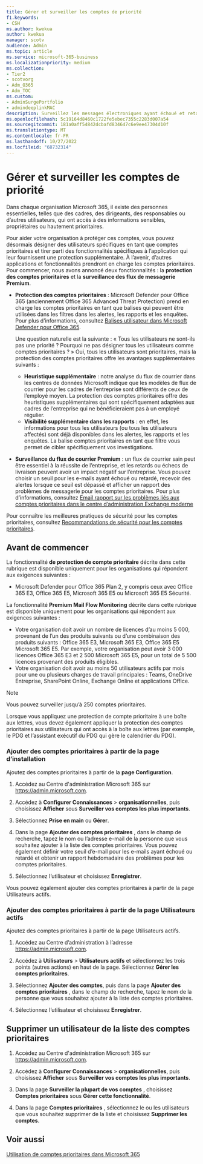 ```yaml
---
title: Gérer et surveiller les comptes de priorité
f1.keywords:
- CSH
ms.author: kwekua
author: kwekua
manager: scotv
audience: Admin
ms.topic: article
ms.service: microsoft-365-business
ms.localizationpriority: medium
ms.collection:
- Tier2
- scotvorg
- Adm_O365
- Adm_TOC
ms.custom:
- AdminSurgePortfolio
- admindeeplinkMAC
description: Surveillez les messages électroniques ayant échoué et retardé envoyés vers ou à partir de comptes ayant un impact important sur l’activité.
ms.openlocfilehash: 5c19164d8460c1722fe5ebec7355c2283d007a54
ms.sourcegitcommit: 181a0aff54842dcbafd834647c6e9ee47304d10f
ms.translationtype: MT
ms.contentlocale: fr-FR
ms.lasthandoff: 10/27/2022
ms.locfileid: "68732314"
---
```

# <a name="manage-and-monitor-priority-accounts"></a>Gérer et surveiller les comptes de priorité

Dans chaque organisation Microsoft 365, il existe des personnes essentielles, telles que des cadres, des dirigeants, des responsables ou d’autres utilisateurs, qui ont accès à des informations sensibles, propriétaires ou hautement prioritaires.

Pour aider votre organisation à protéger ces comptes, vous pouvez désormais désigner des utilisateurs spécifiques en tant que comptes prioritaires et tirer parti des fonctionnalités spécifiques à l’application qui leur fournissent une protection supplémentaire. À l’avenir, d’autres applications et fonctionnalités prendront en charge les comptes prioritaires. Pour commencer, nous avons annoncé deux fonctionnalités : la **protection des comptes prioritaires** et la **surveillance des flux de messagerie Premium**.

- **Protection des comptes prioritaires** : Microsoft Defender pour Office 365 (anciennement Office 365 Advanced Threat Protection) prend en charge les comptes prioritaires en tant que balises qui peuvent être utilisées dans les filtres dans les alertes, les rapports et les enquêtes. Pour plus d’informations, consultez [Balises utilisateur dans Microsoft Defender pour Office 365](../../security/office-365-security/user-tags.md).

  Une question naturelle est la suivante : « Tous les utilisateurs ne sont-ils pas une priorité ? Pourquoi ne pas désigner tous les utilisateurs comme comptes prioritaires ? » Oui, tous les utilisateurs sont prioritaires, mais la protection des comptes prioritaires offre les avantages supplémentaires suivants :

  - **Heuristique supplémentaire** : notre analyse du flux de courrier dans les centres de données Microsoft indique que les modèles de flux de courrier pour les cadres de l’entreprise sont différents de ceux de l’employé moyen. La protection des comptes prioritaires offre des heuristiques supplémentaires qui sont spécifiquement adaptées aux cadres de l’entreprise qui ne bénéficieraient pas à un employé régulier.
  - **Visibilité supplémentaire dans les rapports** : en effet, les informations pour tous les utilisateurs (ou tous les utilisateurs affectés) sont déjà disponibles dans les alertes, les rapports et les enquêtes. La balise comptes prioritaires en tant que filtre vous permet de cibler spécifiquement vos investigations.

- **Surveillance du flux de courrier Premium** : un flux de courrier sain peut être essentiel à la réussite de l’entreprise, et les retards ou échecs de livraison peuvent avoir un impact négatif sur l’entreprise. Vous pouvez choisir un seuil pour les e-mails ayant échoué ou retardé, recevoir des alertes lorsque ce seuil est dépassé et afficher un rapport des problèmes de messagerie pour les comptes prioritaires. Pour plus d’informations, consultez [Email rapport sur les problèmes liés aux comptes prioritaires dans le centre d’administration Exchange moderne](/exchange/monitoring/mail-flow-reports/mfr-email-issues-for-priority-accounts-report)

Pour connaître les meilleures pratiques de sécurité pour les comptes prioritaires, consultez [Recommandations de sécurité pour les comptes prioritaires](../../security/office-365-security/security-recommendations-for-priority-accounts.md).

## <a name="before-you-begin"></a>Avant de commencer

La fonctionnalité **de protection de compte prioritaire** décrite dans cette rubrique est disponible uniquement pour les organisations qui répondent aux exigences suivantes :

- Microsoft Defender pour Office 365 Plan 2, y compris ceux avec Office 365 E3, Office 365 E5, Microsoft 365 E5 ou Microsoft 365 E5 Sécurité.

La fonctionnalité **Premium Mail Flow Monitoring** décrite dans cette rubrique est disponible uniquement pour les organisations qui répondent aux exigences suivantes :

- Votre organisation doit avoir un nombre de licences d’au moins 5 000, provenant de l’un des produits suivants ou d’une combinaison des produits suivants : Office 365 E3, Microsoft 365 E3, Office 365 E5 Microsoft 365 E5. Par exemple, votre organisation peut avoir 3 000 licences Office 365 E3 et 2 500 Microsoft 365 E5, pour un total de 5 500 licences provenant des produits éligibles.
- Votre organisation doit avoir au moins 50 utilisateurs actifs par mois pour une ou plusieurs charges de travail principales : Teams, OneDrive Entreprise, SharePoint Online, Exchange Online et applications Office.

> [!NOTE]
> Vous pouvez surveiller jusqu’à 250 comptes prioritaires.

Lorsque vous appliquez une protection de compte prioritaire à une boîte aux lettres, vous devez également appliquer la protection des comptes prioritaires aux utilisateurs qui ont accès à la boîte aux lettres (par exemple, le PDG et l’assistant exécutif du PDG qui gère le calendrier du PDG).

### <a name="add-priority-accounts-from-the-setup-page"></a>Ajouter des comptes prioritaires à partir de la page d’installation

Ajoutez des comptes prioritaires à partir de la **page Configuration**.

1. Accédez au Centre d'administration Microsoft 365 sur <a href="https://go.microsoft.com/fwlink/p/?linkid=2024339" target="_blank">https://admin.microsoft.com</a>.

2. Accédez à **Configurer Connaissances** > **organisationnelles**, puis choisissez **Afficher** sous **Surveiller vos comptes les plus importants**.

3. Sélectionnez **Prise en main** ou **Gérer**.

4. Dans la page **Ajouter des comptes prioritaires** , dans le champ de recherche, tapez le nom ou l’adresse e-mail de la personne que vous souhaitez ajouter à la liste des comptes prioritaires. Vous pouvez également définir votre seuil d’e-mail pour les e-mails ayant échoué ou retardé et obtenir un rapport hebdomadaire des problèmes pour les comptes prioritaires.

5. Sélectionnez l’utilisateur et choisissez **Enregistrer**.

Vous pouvez également ajouter des comptes prioritaires à partir de la page Utilisateurs actifs.

### <a name="add-priority-accounts-from-active-users-page"></a>Ajouter des comptes prioritaires à partir de la page Utilisateurs actifs

Ajoutez des comptes prioritaires à partir de la page Utilisateurs actifs.

1. Accédez au Centre d’administration à l’adresse <a href="https://go.microsoft.com/fwlink/p/?linkid=2024339" target="_blank">https://admin.microsoft.com</a>.

2. Accédez à **Utilisateurs** > **Utilisateurs actifs** et sélectionnez les trois points (autres actions) en haut de la page. Sélectionnez **Gérer les comptes prioritaires**.

3. Sélectionnez **Ajouter des comptes**, puis dans la page **Ajouter des comptes prioritaires** , dans le champ de recherche, tapez le nom de la personne que vous souhaitez ajouter à la liste des comptes prioritaires.

4. Sélectionnez l’utilisateur et choisissez **Enregistrer**.

## <a name="remove-a-user-from-the-priority-accounts-list"></a>Supprimer un utilisateur de la liste des comptes prioritaires

1. Accédez au Centre d'administration Microsoft 365 sur <a href="https://go.microsoft.com/fwlink/p/?linkid=2024339" target="_blank">https://admin.microsoft.com</a>.

2. Accédez à **Configurer Connaissances** > **organisationnelles**, puis choisissez **Afficher** sous **Surveiller vos comptes les plus importants**.

3. Dans la page **Surveiller la plupart de vos comptes** , choisissez **Comptes prioritaires** sous **Gérer cette fonctionnalité**.

4. Dans la page **Comptes prioritaires** , sélectionnez le ou les utilisateurs que vous souhaitez supprimer de la liste et choisissez **Supprimer les comptes**.

## <a name="related-topics"></a>Voir aussi

[Utilisation de comptes prioritaires dans Microsoft 365](https://techcommunity.microsoft.com/t5/microsoft-365-blog/using-priority-accounts-in-microsoft-365/ba-p/1873314)
